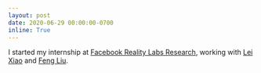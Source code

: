 ```yaml
---
layout: post
date: 2020-06-29 00:00:00-0700
inline: True
---
```


I started my internship at [Facebook Reality Labs Research](https://tech.fb.com/ar-vr/), working with [Lei Xiao](https://leixiao-ubc.github.io/) and [Feng Liu](http://web.cecs.pdx.edu/~fliu/).
